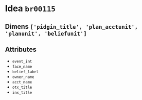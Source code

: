 # Idea `br00115`

## Dimens `['pidgin_title', 'plan_acctunit', 'planunit', 'beliefunit']`

## Attributes
- `event_int`
- `face_name`
- `belief_label`
- `owner_name`
- `acct_name`
- `otx_title`
- `inx_title`
